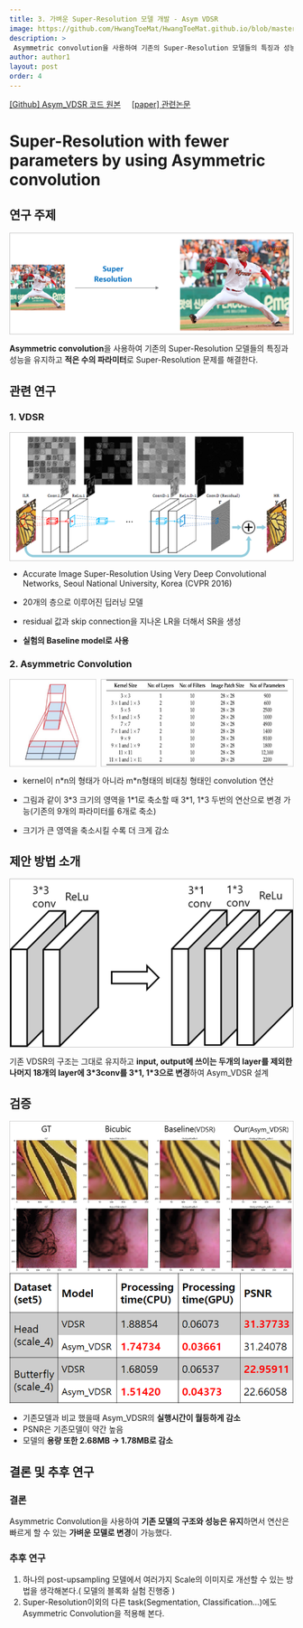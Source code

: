 ```yaml
---
title: 3. 가벼운 Super-Resolution 모델 개발 - Asym VDSR
image: https://github.com/HwangToeMat/HwangToeMat.github.io/blob/master/AI-Project/image/AsymVDSR/img1.png?raw=true
description: >
 Asymmetric convolution을 사용하여 기존의 Super-Resolution 모델들의 특징과 성능을 유지하고 적은 수의 파라미터로 Super-Resolution 문제를 해결한다.
author: author1
layout: post
order: 4
---
```

<a href="https://github.com/HwangToeMat/Asym_VDSR">[Github] Asym_VDSR 코드 원본</a> &nbsp;&nbsp;&nbsp; [[paper] 관련논문](https://github.com/HwangToeMat/Asym_VDSR/raw/master/Multi%20scale%20Super-Resolution%20with%20fewer%20parameters.pdf)

# Super-Resolution with fewer parameters by using Asymmetric convolution

## 연구 주제 

<img src="https://github.com/HwangToeMat/HwangToeMat.github.io/blob/master/AI-Project/image/AsymVDSR/img2.png?raw=true" style="max-width:100%;margin-left: auto; margin-right: auto; display: block;">

**Asymmetric convolution**을 사용하여 기존의 Super-Resolution 모델들의 특징과 성능을 유지하고 **적은 수의 파라미터**로 Super-Resolution 문제를 해결한다.

## 관련 연구

### 1. VDSR

<img src="https://github.com/HwangToeMat/HwangToeMat.github.io/blob/master/AI-Project/image/AsymVDSR/img3.png?raw=true" style="max-width:100%;margin-left: auto; margin-right: auto; display: block;">

* Accurate Image Super-Resolution Using Very Deep Convolutional Networks, Seoul National University, Korea (CVPR 2016)

* 20개의 층으로 이루어진 딥러닝 모델

* residual 값과 skip connection을 지나온 LR을 더해서 SR을 생성

* **실험의 Baseline model로 사용**

### 2. Asymmetric Convolution

<img src="https://github.com/HwangToeMat/HwangToeMat.github.io/blob/master/AI-Project/image/AsymVDSR/img4.png?raw=true" style="max-width:100%;margin-left: auto; margin-right: auto; display: block;">

* kernel이 n\*n의 형태가 아니라 m\*n형태의 비대칭 형태인 convolution 연산

* 그림과 같이 3\*3 크기의 영역을 1\*1로 축소할 때 3\*1, 1\*3 두번의 연산으로 변경 가능(기존의 9개의 파라미터를 6개로 축소)

* 크기가 큰 영역을 축소시킬 수록 더 크게 감소


## 제안 방법 소개

<img src="https://github.com/HwangToeMat/HwangToeMat.github.io/blob/master/AI-Project/image/AsymVDSR/img5.png?raw=true" style="max-width:100%;margin-left: auto; margin-right: auto; display: block;">

기존 VDSR의 구조는 그대로 유지하고 **input, output에 쓰이는 두개의 layer를 제외한 나머지 18개의 layer에 3\*3conv를 3\*1, 1\*3으로 변경**하여 Asym_VDSR 설계
 
## 검증

<img src="https://github.com/HwangToeMat/HwangToeMat.github.io/blob/master/AI-Project/image/AsymVDSR/img1.png?raw=true" style="max-width:100%;margin-left: auto; margin-right: auto; display: block;">

<img src="https://github.com/HwangToeMat/HwangToeMat.github.io/blob/master/AI-Project/image/AsymVDSR/img6.png?raw=true" style="max-width:100%;margin-left: auto; margin-right: auto; display: block;">

* 기존모델과 비교 했을때 Asym_VDSR의 **실행시간이 월등하게 감소**
* PSNR은 기존모델이 약간 높음
* 모델의 **용량 또한 2.68MB -> 1.78MB로 감소**

## 결론 및 추후 연구

### 결론

Asymmetric Convolution을 사용하여 **기존 모델의 구조와 성능은 유지**하면서 연산은 빠르게 할 수 있는 **가벼운 모델로 변경**이 가능했다.

### 추후 연구

1. 하나의 post-upsampling 모델에서 여러가지 Scale의 이미지로 개선할 수 있는 방법을 생각해본다.( 모델의 블록화 실험 진행중 )  
2. Super-Resolution이외의 다른 task(Segmentation, Classification…)에도 Asymmetric Convolution을 적용해 본다.

